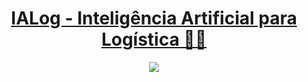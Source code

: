 <h1 align="center">
  <a href="#">
   IALog - Inteligência Artificial para Logística 🚚🤖
  </a>
</h1>
<div align="center">
  <img src="https://img.shields.io/github/languages/code-size/viniciusfinger/IALog?label=Peso%20do%20C%C3%B3digo">
</div>
